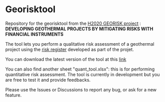 # Georisktool
Repository for the georisktool from the [H2020 GEORISK project](www.georisk-project.eu) : **DEVELOPING GEOTHERMAL PROJECTS BY MITIGATING RISKS WITH FINANCIAL INSTRUMENTS**

The tool lets you perform a qualitative risk assessment of a geothermal project using the [risk register](https://www.georisk-project.eu/georisk-tool/) developed as part of the projet.

You can download the latest version of the tool at this [link](https://github.com/ThomasLeGuenan/Georisktool/releases/latest)

You can also find another sheet "quant_tool.xlsx": this is for performing quantitative risk assessment. The tool is currently in development but you are free to test it and provide feedbacks.

Please use the Issues or Discussions to report any bug, or ask for a new feature.
